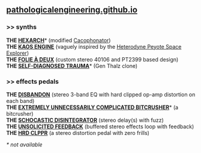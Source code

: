 ## [pathologicalengineering.github.io](https://pathologicalengineering.github.io)

### >> synths

**THE [<ins>HEXARCH</ins>](https://emmanuellequinn.github.io/HEXARCH)**\* (modified [Cacophonator](https://www.theremin.us/Circuit_Library/cacophonator.html))   
**THE [<ins>KAOS ENGINE</ins>](https://emmanuellequinn.github.io/KAOS)** (vaguely inspired by the [Heterodyne Peyote Space Explorer](http://beavisaudio.com/projects/cmossynthesizers/))  
**THE <ins>FOLIE À DEUX</ins>** (custom stereo 40106 and PT2399 based design)  
**THE <ins>SELF-DIAGNOSED TRAUMA</ins>**\* (Gen Thalz clone)  

### >> effects pedals

**THE <ins>DISBANDON</ins>** (stereo 3-band EQ with hard clipped op-amp distortion on each band)  
**THE <ins>EXTREMELY UNNECESSARILY COMPLICATED BITCRUSHER</ins>**\* (a bitcrusher)  
**THE <ins>SCHOCASTIC DISINTEGRATOR</ins>** (stereo delay(s) with fuzz)  
**THE <ins>UNSOLICITED FEEDBACK</ins>** (buffered stereo effects loop with feedback)  
**THE <ins>HRD CLPPR</ins>** (a stereo distortion pedal with zero frills)  

*\* not available*
